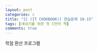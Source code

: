 ```yaml
---
layout: post
categories: c
title: "[C (IT COOKBOOK)] 연습문제 10-15"
tags: [새내기를 위한 첫 C언어 책]
comments: true
---
```


학점 환산 프로그램

<script src="https://gist.github.com/junbly/3dc5346052ba1bebd94d4b6add5effdf.js"></script>
